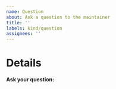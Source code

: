 ```yaml
---
name: Question
about: Ask a question to the maintainer
title: ''
labels: kind/question
assignees: ''
---
```


# Details

**Ask your question:**

<!-- Note: A clear and concise query of what you want to ask. -->

<!-- Besides asking here, you can also ask in the following Discussion board or Discord -->

<!-- Discussion board: https://github.com/k8s-at-home/charts/discussions -->
<!-- Discord: https://discord.gg/sTMX7Vh -->
